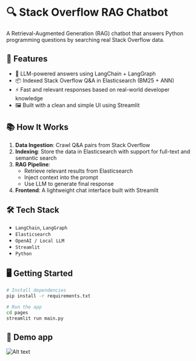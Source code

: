 # 🔍 Stack Overflow RAG Chatbot

A Retrieval-Augmented Generation (RAG) chatbot that answers Python programming questions by searching real Stack Overflow data.

## 🚀 Features

- 🧠 LLM-powered answers using LangChain + LangGraph
- 📦 Indexed Stack Overflow Q&A in Elasticsearch (BM25 + ANN)
- ⚡ Fast and relevant responses based on real-world developer knowledge
- 🖼️ Built with a clean and simple UI using Streamlit

## 📚 How It Works

1. **Data Ingestion**: Crawl Q&A pairs from Stack Overflow  
2. **Indexing**: Store the data in Elasticsearch with support for full-text and semantic search  
3. **RAG Pipeline**:
   - Retrieve relevant results from Elasticsearch
   - Inject context into the prompt
   - Use LLM to generate final response
4. **Frontend**: A lightweight chat interface built with Streamlit

## 🛠️ Tech Stack

- `LangChain`, `LangGraph`
- `Elasticsearch`
- `OpenAI / Local LLM`
- `Streamlit`
- `Python`

## 🖥️ Getting Started

```bash
# Install dependencies
pip install -r requirements.txt

# Run the app
cd pages
streamlit run main.py
```

## 📸 Demo app
![Alt text](https://imgur.com/ioboOQs)